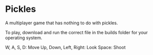 # Pickles

A multiplayer game that has nothing to do with pickles.

To play, download and run the correct file in the builds folder for your operating system.

W, A, S, D: Move
Up, Down, Left, Right: Look
Space: Shoot